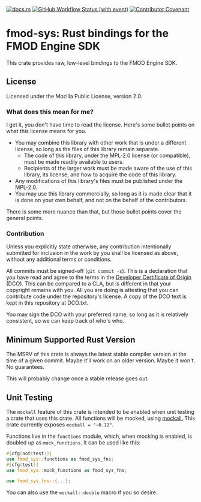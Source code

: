 <!--
SPDX-FileCopyrightText: 2024 Julia DeMille <me@jdemille.com>

SPDX-License-Identifier: MPL-2.0
-->

[![docs.rs](https://img.shields.io/docsrs/fmod-sys)](https://docs.rs/fmod-sys) [![GitHub Workflow Status (with event)](https://img.shields.io/github/actions/workflow/status/judemille/fmod-sys/rust.yml)](https://github.com/judemille/fmod-sys/actions) [![Contributor Covenant](https://img.shields.io/badge/Contributor%20Covenant-2.1-4baaaa.svg)](code_of_conduct.md)

# fmod-sys: Rust bindings for the FMOD Engine SDK

This crate provides raw, low-level bindings to the FMOD Engine SDK.

## License

Licensed under the Mozilla Public License, version 2.0.

### What does this mean for me?

I get it, you don't have time to read the license. Here's some bullet points on what
this license means for you.

- You may combine this library with other work that is under a different license, so
  long as the files of this library remain separate.
  - The code of this library, under the MPL-2.0 license (or compatible), must be made
    readily available to users.
  - Recipients of the larger work must be made aware of the use of this library, its
    license, and how to acquire the code of this library.
- Any modifications of this library's files must be published under the MPL-2.0.
- You may use this library commercially, so long as it is made clear that it is done
  on your own behalf, and not on the behalf of the contributors.

There is some more nuance than that, but those bullet points cover the general points.

### Contribution

Unless you explicitly state otherwise, any contribution intentionally submitted for
inclusion in the work by you shall be licensed as above, without any additional terms
or conditions.

All commits must be signed-off (`git commit -s`). This is a declaration that you have
read and agree to the terms in the
[Developer Certificate of Origin](https://developercertificate.org/) (DCO). This can
be compared to a CLA, but is different in that your copyright remains with you. All
you are doing is attesting that you can contribute code under the repository's license.
A copy of the DCO text is kept in this repository at DCO.txt.

You may sign the DCO with your preferred name, so long as it is relatively consistent,
so we can keep track of who's who.

## Minimum Supported Rust Version

The MSRV of this crate is always the latest stable compiler version at the time of a
given commit. Maybe it'll work on an older version. Maybe it won't. No guarantees.

This will probably change once a stable release goes out.

## Unit Testing

The `mockall` feature of this crate is intended to be enabled when unit testing a
crate that uses this crate. All functions will be mocked, using
[mockall.](https://github.com/asomers/mockall) This crate currently exposes
`mockall = "~0.12"`.

Functions live in the `functions` module, which, when mocking is enabled, is doubled
up as `mock_functions`. It can be used like this:

``` rust
#[cfg(not(test))]
use fmod_sys::functions as fmod_sys_fns;
#[cfg(test)]
use fmod_sys::mock_functions as fmod_sys_fns;

use fmod_sys_fns::{...};
```

You can also use the `mockall::double` macro if you so desire.
